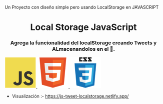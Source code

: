 Un Proyecto con diseño simple pero usando LocalStorage en JAVASCRIPT 


<h1 align="center">Local Storage JavaScript</h1>
<h3 align="center">Agrega la funcionalidad del localStorage creando Tweets y ALmacenandolos en el 🌟.</h3>


<a href="https://www.javascript.com/" target="_blank" rel="noreferrer"> <img
      src="https://github.com/devicons/devicon/blob/master/icons/javascript/javascript-original.svg" alt="javascript" width="100"
      height="100" /> </a>
<a href="https://www.w3.org/html/" target="_blank" rel="noreferrer"> <img
      src="https://github.com/devicons/devicon/blob/master/icons/html5/html5-original.svg" alt="html5" width="100"
      height="100" /> </a>
<a href="https://www.w3schools.com/css/" target="_blank"
    rel="noreferrer"> <img src="https://raw.githubusercontent.com/devicons/devicon/master/icons/css3/css3-original-wordmark.svg" alt="css3"
      width="100" height="100" /> </a>

-  Visualización :-
<a href="https://js-tweet-localstorage.netlify.app/" target="_blank"
    rel="noreferrer">https://js-tweet-localstorage.netlify.app/</a>

